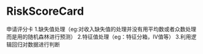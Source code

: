 # RiskScoreCard
申请评分卡
1.缺失值处理（eg:对收入缺失值的处理并没有用平均数或者众数处理而是用的随机森林进行预测）
2.特征值处理（eg：特征分箱，IV值等）
3.利用逻辑回归对数据进行判断

